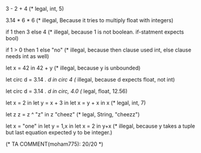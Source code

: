 3 - 2 + 4 (* legal, int, 5)

3.14 * 6 * 6 (* illegal, Because it tries to multiply float with integers)

if 1 then 3 else 4 (* illegal, because 1 is not boolean. if-statment expects bool)

if 1 > 0 then 1 else "no" (* illegal, because then clause used int, else clause needs int as well)

let x = 42 in 42 + y (* illegal, because y is unbounded)

let circ d = 3.14 *. d in circ 4 (* illegal, because d expects float, not int)

let circ d = 3.14 *. d in circ, 4.0 (* legal, float, 12.56)

let x = 2 in let y = x + 3 in let x = y + x in x  (* legal, int, 7)

let z z = z ^ "z" in z "cheez" (* legal, String, "cheezz")

let x = "one" in let y = 1,x in let x = 2 in y+x (* illegal, because y takes a tuple but last equation expected y to be integer.)

(* TA COMMENT(moham775): 20/20 *)